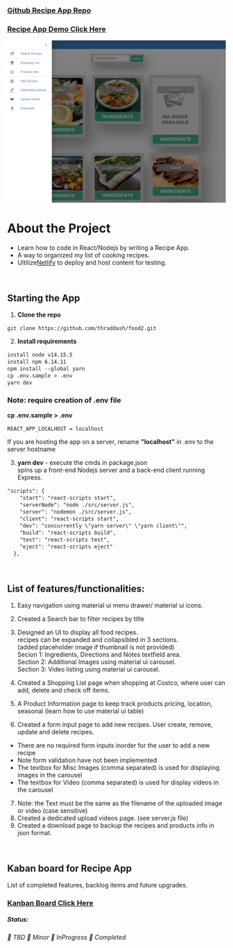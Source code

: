 ### [Github Recipe App Repo](https://github.com/thraddash/food2/)
### [Recipe App Demo Click Here](https://happy-shannon-69aac4.netlify.app/)   

<img src="https://raw.githubusercontent.com/thraddash/thraddash.github.io/master/images/recipe_app.png" width="800" height="auto">
<br/>

# About the Project
- Learn how to code in React/Nodejs by writing a Recipe App.  
- A way to organized my list of cooking recipes.  
- Ultilize[Netlify](https://www.netlify.com/) to deploy and host content for testing.  
<br/>

## Starting the App
1. **Clone the repo**
```
git clone https://github.com/thraddash/food2.git
```
2. **Install requirements** 
```
install node v14.15.5
install npm 6.14.11
npm install --global yarn
cp .env.sample > .env
yarn dev
```
### Note: require creation of .env file 
**cp .env.sample > .env**   
```
REACT_APP_LOCALHOST = localhost
```
If you are hosting the app on a server, rename **"localhost"** in .env to the server hostname   

3. **yarn dev** - execute the cmds in package.json   
spins up a front-end Nodejs server and a back-end client running Express.    

```
"scripts": {
    "start": "react-scripts start",
    "serverNode": "node ./src/server.js",
    "server": "nodemon ./src/server.js",
    "client": "react-scripts start",
    "dev": "concurrently \"yarn server\" \"yarn client\"",
    "build": "react-scripts build",
    "test": "react-scripts test",
    "eject": "react-scripts eject"
  },
```
<br/>

## List of features/functionalities:  

1. Easy navigation using material ui menu drawer/ material ui icons.   
2. Created a Search bar to filter recipes by title   
3. Designed an UI to display all food recipes.   
recipes can be expanded and collapsibled in 3 sections.   
(added placeholder image if thumbnail is not provided)   
Secion 1: Ingredients, Directions and Notes textfield area.   
Section 2: Additional Images using material ui carousel.   
Section 3: Video listing using material ui carousel.   

4. Created a Shopping List page when shopping at Costco, where user can add, delete and check off items.  
5. A Product Information page to keep track products pricing, location, seasonal (learn how to use material ui table)
6. Created a form input page to add new recipes. User create, remove, update and delete recipes.  
- There are no required form inputs inorder for the user to add a new recipe   
- Note form validation have not been implemented   
- The textbox for Misc Images (comma separated) is used for displaying images in the carousel   
- The textbox for Video (comma separated) is used for display videos in the carousel   
7. Note: the Text must be the same as the filename of the uploaded image or video (case sensitive)   
8. Created a dedicated upload videos page. (see server.js file)
9. Created a download page to backup the recipes and products info in json format.   
<br/>

## Kaban board for Recipe App
List of completed features, backlog items and future upgrades.    
### [Kanban Board Click Here ](https://github.com/thraddash/food2/projects/1)    

##### Status:  
###### 📕 TBD  📙 Minor  📘 InProgress  📗 Completed  
